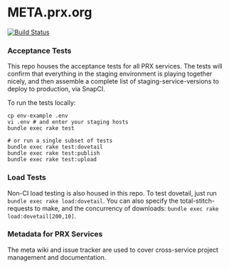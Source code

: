# META.prx.org

[![Build Status](https://snap-ci.com/PRX/meta.prx.org/branch/master/build_image)](https://snap-ci.com/PRX/meta.prx.org/branch/master)

### Acceptance Tests

This repo houses the acceptance tests for all PRX services.  The tests will confirm that everything in the staging environment is playing together nicely, and then assemble a complete list of staging-service-versions to deploy to production, via SnapCI.

To run the tests locally:

```
cp env-example .env
vi .env # and enter your staging hosts
bundle exec rake test

# or run a single subset of tests
bundle exec rake test:dovetail
bundle exec rake test:publish
bundle exec rake test:upload
```

### Load Tests

Non-CI load testing is also housed in this repo.  To test dovetail, just run `bundle exec rake load:dovetail`.  You can also specify the total-stitch-requests to make, and the concurrency of downloads: `bundle exec rake load:dovetail[200,10]`.

### Metadata for PRX Services

The meta wiki and issue tracker are used to cover cross-service project management and documentation.
